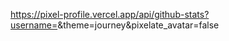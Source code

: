 https://pixel-profile.vercel.app/api/github-stats?username=<tonio-chopy>&theme=journey&pixelate_avatar=false
